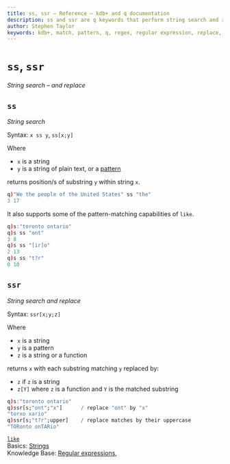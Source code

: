 ```yaml
---
title: ss, ssr – Reference – kdb+ and q documentation
description: ss and ssr are q keywords that perform string search and replacement.
author: Stephen Taylor
keywords: kdb+, match, pattern, q, regex, regular expression, replace, search, ss, ssr, string
---
```

# `ss`, `ssr`

_String search – and replace_




## `ss`

_String search_

Syntax: `x ss y`, `ss[x;y]` 

Where 

-   `x` is a string
-   `y` is a string of plain text, or a [pattern](../kb/regex.md)

returns position/s of substring `y` within string `x`.

```q
q)"We the people of the United States" ss "the"
3 17
```

It also supports some of the pattern-matching capabilities of `like`.

```q
q)s:"toronto ontario"
q)s ss "ont"
3 8
q)s ss "[ir]o"
2 13
q)s ss "t?r"
0 10
```



## `ssr`

_String search and replace_ 

Syntax: `ssr[x;y;z]`

Where

- `x` is a string
- `y` is a pattern
- `z` is a string or a function

returns `x` with each substring matching `y` replaced by:

-   `z` if `z` is a string 
-   `z[Y]` where `z` is a function and `Y` is the matched substring

```q
q)s:"toronto ontario"
q)ssr[s;"ont";"x"]      / replace "ont" by "x"
"torxo xario"
q)ssr[s;"t?r";upper]    / replace matches by their uppercase
"TORonto onTARio"
```


<i class="far fa-hand-point-right"></i> 
[`like`](like.md)  
Basics: [Strings](../basics/strings.md)  
Knowledge Base: [Regular expressions](../kb/regex.md), 


